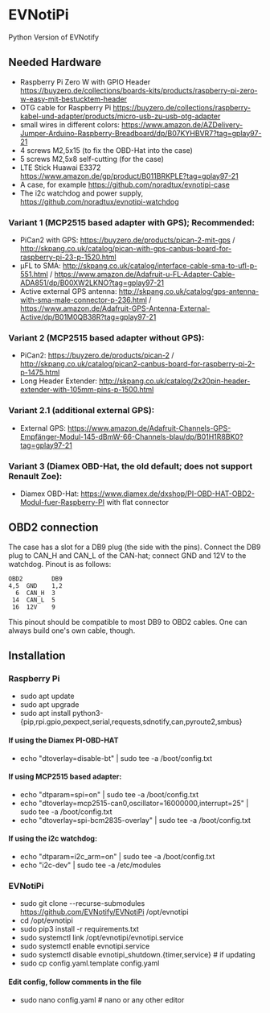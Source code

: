 # EVNotiPi
Python Version of EVNotify
## Needed Hardware
- Raspberry Pi Zero W with GPIO Header https://buyzero.de/collections/boards-kits/products/raspberry-pi-zero-w-easy-mit-bestucktem-header
- OTG cable for Raspberry Pi https://buyzero.de/collections/raspberry-kabel-und-adapter/products/micro-usb-zu-usb-otg-adapter
- small wires in different colors: https://www.amazon.de/AZDelivery-Jumper-Arduino-Raspberry-Breadboard/dp/B07KYHBVR7?tag=gplay97-21
- 4 screws M2,5x15 (to fix the OBD-Hat into the case)
- 5 screws M2,5x8 self-cutting (for the case)
- LTE Stick Huawai E3372 https://www.amazon.de/gp/product/B011BRKPLE?tag=gplay97-21
- A case, for example https://github.com/noradtux/evnotipi-case
- The i2c watchdog and power supply, https://github.com/noradtux/evnotipi-watchdog
### Variant 1 (MCP2515 based adapter with GPS); Recommended:
- PiCan2 with GPS: https://buyzero.de/products/pican-2-mit-gps / http://skpang.co.uk/catalog/pican-with-gps-canbus-board-for-raspberry-pi-23-p-1520.html
- µFL to SMA: http://skpang.co.uk/catalog/interface-cable-sma-to-ufl-p-551.html / https://www.amazon.de/Adafruit-u-FL-Adapter-Cable-ADA851/dp/B00XW2LKNO?tag=gplay97-21
- Active external GPS antenna: http://skpang.co.uk/catalog/gps-antenna-with-sma-male-connector-p-236.html / https://www.amazon.de/Adafruit-GPS-Antenna-External-Active/dp/B01M0QB38R?tag=gplay97-21
### Variant 2 (MCP2515 based adapter without GPS):
- PiCan2: https://buyzero.de/products/pican-2 / http://skpang.co.uk/catalog/pican2-canbus-board-for-raspberry-pi-2-p-1475.html
- Long Header Extender: http://skpang.co.uk/catalog/2x20pin-header-extender-with-105mm-pins-p-1500.html
### Variant 2.1 (additional external GPS):
- External GPS: https://www.amazon.de/Adafruit-Channels-GPS-Empfänger-Modul-145-dBmW-66-Channels-blau/dp/B01H1R8BK0?tag=gplay97-21
### Variant 3 (Diamex OBD-Hat, the old default; does not support Renault Zoe):
- Diamex OBD-Hat: https://www.diamex.de/dxshop/PI-OBD-HAT-OBD2-Modul-fuer-Raspberry-PI with flat connector
## OBD2 connection
The case has a slot for a DB9 plug (the side with the pins). Connect the DB9 plug to CAN_H and CAN_L of the CAN-hat; connect GND and 12V to the watchdog. Pinout is as follows:
```
OBD2        DB9
4,5  GND    1,2
  6  CAN_H  3
 14  CAN_L  5
 16  12V    9
```
This pinout should be compatible to most DB9 to OBD2 cables. One can always build one's own cable, though.
## Installation
### Raspberry Pi
- sudo apt update
- sudo apt upgrade
- sudo apt install python3-{pip,rpi.gpio,pexpect,serial,requests,sdnotify,can,pyroute2,smbus}
#### If using the Diamex PI-OBD-HAT
- echo "dtoverlay=disable-bt" | sudo tee -a /boot/config.txt
#### If using MCP2515 based adapter:
- echo "dtparam=spi=on" | sudo tee -a /boot/config.txt
- echo "dtoverlay=mcp2515-can0,oscillator=16000000,interrupt=25" | sudo tee -a /boot/config.txt
- echo "dtoverlay=spi-bcm2835-overlay" | sudo tee -a /boot/config.txt
#### If using the i2c watchdog:
- echo "dtparam=i2c_arm=on" | sudo tee -a /boot/config.txt
- echo "i2c-dev" | sudo tee -a /etc/modules
### EVNotiPi
- sudo git clone --recurse-submodules https://github.com/EVNotify/EVNotiPi /opt/evnotipi
- cd /opt/evnotipi
- sudo pip3 install -r requirements.txt
- sudo systemctl link /opt/evnotipi/evnotipi.service
- sudo systemctl enable evnotipi.service
- sudo systemctl disable evnotipi_shutdown.{timer,service} # if updating
- sudo cp config.yaml.template config.yaml
#### Edit config, follow comments in the file
- sudo nano config.yaml # nano or any other editor

